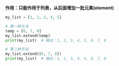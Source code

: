 **作用：只能作用于列表，从后面增加一批元素(element)**
```python
my_list = [1, 2, 3, 4, 5]

# 第一种方法
temp = [6, 7, 8]
my_list.extend(temp)
print(my_list)  # 输出：1, 2, 3, 4, 5, 6, 7, 8

# 第二种方法
my_list.extend([6, 7, 8])
print(my_list)  # 输出：1, 2, 3, 4, 5, 6, 7, 8
```
